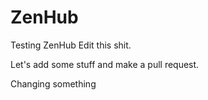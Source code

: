 # ZenHub
Testing ZenHub Edit this shit.

Let's add some stuff and make a pull request.

Changing something
